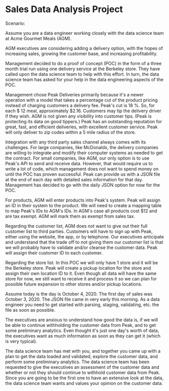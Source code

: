 # Sales Data Analysis Project

Scenario:

Assume you are a data engineer working closely with the data science team at Acme Gourmet Meals (AGM).

AGM executives are considering adding a delivery option, with the hopes of increasing sales, growing the customer base, and increasing profitability.   

Management decided to do a proof of concept (POC) in the form of a three month trial run using one delivery service at the Berkeley store.    They have called upon the data science team to help with this effort.  In turn, the data science team has asked for your help in the data engineering aspects of the POC.

Management chose Peak Deliveries primarily because it's a newer operation with a model that takes a percentage cut of the product pricing instead of charging customers a delivery fee.  Peak's cut is 18 %. So, for each $ 12 meal, approximately $2.16. Customers may tip the delivery driver if they wish. AGM is not given any visibility into customer tips.  (Peak is protecting its data on good tippers.)  Peak has an outstanding reputation for great, fast, and efficient deliveries, with excellent customer service.  Peak will only deliver to zip codes within a 5 mile radius of the store.

Integration with any third party sales channel always comes with its challenges.  For large companies, like McDonalds, the delivery companies are willing to integrate and modify their computer systems as needed to get the contract.  For small companies, like AGM, our only option is to use Peak's API to send and receive data.  However, that would require us to write a lot of code, which management does not want to spend money on until the POC has proven successful. Peak can provide us with a JSON file at the end of each day with detailed sales information for that day.  Management has decided to go with the daily JSON option for now for the POC. 

For products, AGM will enter products into Peak's system.  Peak will assign an ID in their system to the product.  We will need to create a mapping table to map Peak's IDs to AGM's IDs.  In AGM's case all products cost $12 and are tax exempt.  AGM will mark them as exempt from sales tax.

Regarding the customer list, AGM does not want to give out their full customer list to third parties.  Customers will have to sign up with Peak, either using the website, the app, or by telephone.  Our executives anticipate and understand that the trade off to not giving them our customer list is that we will probably have to validate and/or cleanse the customer data.  Peak will assign their customer ID to each customer.

Regarding the store list.  In this POC we will only have 1 store and it will be the Berkeley store. Peak will create a pickup location for the store and assign their own location ID to it.  Even though all data will have the same store for now, we still want to receive it and process it so we can plan for possible future expansion to other stores and/or pickup locations.

Assume today is the day is October 4, 2020.   The first day of sales was October 3, 2020.  The JSON file came in very early this morning.  As a data engineer you need to get started with parsing, staging, validating, etc. the file as soon as possible.  

The executives are anxious to understand how good the data is, if we will be able to continue withholding the customer data from Peak, and to get some preliminary analytics.  Even thought it's just one day's worth of data, the executives want as much information as soon as they can get it (which is very typical).

The data science team has met with you, and together you came up with a plan to get the data loaded and validated, explore the customer data, and perform some preliminary analytics.   The data science team has been requested to give the executives an assessment of the customer data and whether or not they should continue to withhold customer data from Peak.  Since you are going to be the first one to have an extensive look at the data, the data science team wants and values your opinion on the customer data.
